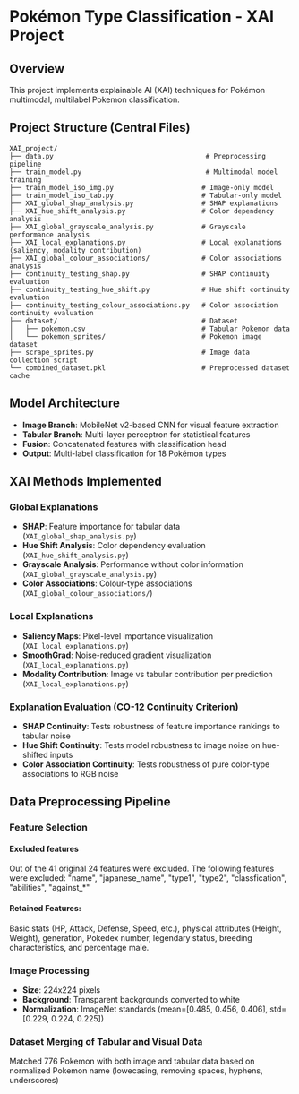 # Pokémon Type Classification - XAI Project

## Overview
This project implements explainable AI (XAI) techniques for Pokémon multimodal, multilabel Pokemon classification. 

## Project Structure (Central Files)

```
XAI_project/
├── data.py                                      # Preprocessing pipeline
├── train_model.py                               # Multimodal model training
├── train_model_iso_img.py                      # Image-only model
├── train_model_iso_tab.py                      # Tabular-only model
├── XAI_global_shap_analysis.py                 # SHAP explanations
├── XAI_hue_shift_analysis.py                   # Color dependency analysis
├── XAI_global_grayscale_analysis.py            # Grayscale performance analysis
├── XAI_local_explanations.py                   # Local explanations (saliency, modality contribution)
├── XAI_global_colour_associations/             # Color associations analysis
├── continuity_testing_shap.py                  # SHAP continuity evaluation
├── continuity_testing_hue_shift.py             # Hue shift continuity evaluation
├── continuity_testing_colour_associations.py   # Color association continuity evaluation
├── dataset/                                    # Dataset
│   ├── pokemon.csv                             # Tabular Pokemon data
│   └── pokemon_sprites/                        # Pokemon image dataset
├── scrape_sprites.py                           # Image data collection script
└── combined_dataset.pkl                        # Preprocessed dataset cache
```

## Model Architecture
- **Image Branch**: MobileNet v2-based CNN for visual feature extraction
- **Tabular Branch**: Multi-layer perceptron for statistical features
- **Fusion**: Concatenated features with classification head
- **Output**: Multi-label classification for 18 Pokémon types

## XAI Methods Implemented

### Global Explanations
- **SHAP**: Feature importance for tabular data (`XAI_global_shap_analysis.py`)
- **Hue Shift Analysis**: Color dependency evaluation (`XAI_hue_shift_analysis.py`)
- **Grayscale Analysis**: Performance without color information (`XAI_global_grayscale_analysis.py`)
- **Color Associations**: Colour-type associations (`XAI_global_colour_associations/`)

### Local Explanations
- **Saliency Maps**: Pixel-level importance visualization (`XAI_local_explanations.py`)
- **SmoothGrad**: Noise-reduced gradient visualization (`XAI_local_explanations.py`)
- **Modality Contribution**: Image vs tabular contribution per prediction (`XAI_local_explanations.py`)

### Explanation Evaluation (CO-12 Continuity Criterion)
- **SHAP Continuity**: Tests robustness of feature importance rankings to tabular noise
- **Hue Shift Continuity**: Tests model robustness to image noise on hue-shifted inputs
- **Color Association Continuity**: Tests robustness of pure color-type associations to RGB noise

## Data Preprocessing Pipeline 
### Feature Selection
#### Excluded features
Out of the 41 original 24 features were excluded. The following features were excluded: "name", "japanese_name", "type1", "type2", "classfication", "abilities", "against_*"

#### Retained Features:
Basic stats (HP, Attack, Defense, Speed, etc.), physical attributes (Height, Weight), generation, Pokedex number, legendary status, breeding characteristics, and percentage male.

### Image Processing
- **Size**: 224x224 pixels 
- **Background**: Transparent backgrounds converted to white
- **Normalization**: ImageNet standards (mean=[0.485, 0.456, 0.406], std=[0.229, 0.224, 0.225])

### Dataset Merging of Tabular and Visual Data
Matched 776 Pokemon with both image and tabular data based on normalized Pokemon name (lowecasing, removing spaces, hyphens, underscores)
